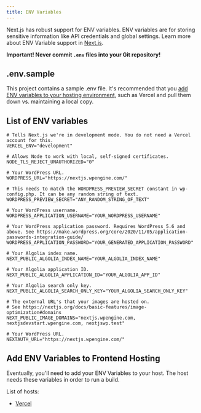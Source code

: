 ```yaml
---
title: ENV Variables
---
```


Next.js has robust support for ENV variables. ENV variables are for storing sensitive information like API credentials and global settings. Learn more about ENV Variable support in [Next.js](https://nextjs.org/docs/basic-features/environment-variables).

**Important! Never commit `.env` files into your Git repository!**

## .env.sample

This project contains a sample .env file. It's recommended that you [add ENV variables to your hosting environment](/docs/docs/frontend/env-variables-and-vercel), such as Vercel and pull them down vs. maintaining a local copy.

## List of ENV variables

```text
# Tells Next.js we're in development mode. You do not need a Vercel account for this.
VERCEL_ENV="development"
```

```text
# Allows Node to work with local, self-signed certificates.
NODE_TLS_REJECT_UNAUTHORIZED="0"
```

```text
# Your WordPress URL.
WORDPRESS_URL="https://nextjs.wpengine.com/"
```

```text
# This needs to match the WORDPRESS_PREVIEW_SECRET constant in wp-config.php. It can be any random string of text.
WORDPRESS_PREVIEW_SECRET="ANY_RANDOM_STRING_OF_TEXT"
```

```text
# Your WordPress username.
WORDPRESS_APPLICATION_USERNAME="YOUR_WORDPRESS_USERNAME"
```

```text
# Your WordPress application password. Requires WordPress 5.6 and above. See https://make.wordpress.org/core/2020/11/05/application-passwords-integration-guide/
WORDPRESS_APPLICATION_PASSWORD="YOUR_GENERATED_APPLICATION_PASSWORD"
```

```text
# Your Algolia index name.
NEXT_PUBLIC_ALGOLIA_INDEX_NAME="YOUR_ALGOLIA_INDEX_NAME"
```

```text
# Your Algolia application ID.
NEXT_PUBLIC_ALGOLIA_APPLICATION_ID="YOUR_ALGOLIA_APP_ID"
```

```text
# Your Algolia search only key.
NEXT_PUBLIC_ALGOLIA_SEARCH_ONLY_KEY="YOUR_ALGOLIA_SEARCH_ONLY_KEY"
```

```text
# The external URL's that your images are hosted on.
# See https://nextjs.org/docs/basic-features/image-optimization#domains
NEXT_PUBLIC_IMAGE_DOMAINS="nextjs.wpengine.com, nextjsdevstart.wpengine.com, nextjswp.test"
```

```text
# Your WordPress URL.
NEXTAUTH_URL="https://nextjs.wpengine.com/"
```

## Add ENV Variables to Frontend Hosting

Eventually, you'll need to add your ENV Variables to your host. The host needs these variables in order to run a build.

List of hosts:

- [Vercel](/docs/docs/frontend/env-variables-and-vercel)
